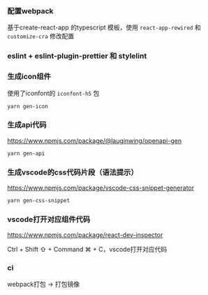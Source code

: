 ### 配置webpack
基于create-react-app 的typescript 模板，使用 `react-app-rewired` 和 `customize-cra` 修改配置

### eslint + eslint-plugin-prettier 和 stylelint

### 生成icon组件
使用了iconfont的 `iconfont-h5` 包
```
yarn gen-icon
```

### 生成api代码
https://www.npmjs.com/package/@lauginwing/openapi-gen
```
yarn gen-api
```

### 生成vscode的css代码片段（语法提示）
https://www.npmjs.com/package/vscode-css-snippet-generator
```
yarn gen-css-snippet
```

### vscode打开对应组件代码
https://www.npmjs.com/package/react-dev-inspector

Ctrl + Shift ⇧ + Command ⌘ + C，vscode打开对应代码

### ci
webpack打包 -> 打包镜像

